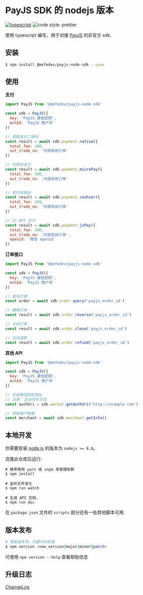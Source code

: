 # PayJS SDK 的 nodejs 版本

[![typescript](https://badgen.net/badge/lang/typescript)](https://www.typescriptlang.org)
![code style: prettier](https://img.shields.io/badge/code_style-prettier-ff69b4.svg?style=square)

使用 typescript 编写，用于对接 [PayJS](https://payjs.cn/) 的非官方 sdk.

## 安装

```bash
$ npm install @mefedev/payjs-node-sdk --save
```

## 使用

**支付**

```javascript
import PayJS from '@mefedev/payjs-node-sdk'

const sdk = PayJS({
  key: 'PayJS 通信密钥',
  mchId: 'PayJS 商户号'
})

// 获取支付二维码
const result = await sdk.payment.native({
  total_fee: 100,
  out_trade_no: '内部系统订单'
})

// 付款码支付
const result = await sdk.payment.microPay({
  total_fee: 100,
  out_trade_no: '内部系统订单'
})

// 支付收银台
const result = await sdk.payment.cashier({
  total_fee: 100,
  out_trade_no: '内部系统订单'
})

// JS API 支付
const result = await sdk.payment.jsPay({
  total_fee: 100,
  out_trade_no: '内部系统订单',
  openid: '微信 openid'
})
```

**订单接口**

```javascript
import PayJS from '@mefedev/payjs-node-sdk'

const sdk = PayJS({
  key: 'PayJS 通信密钥',
  mchId: 'PayJS 商户号'
})

// 查询订单
const order = await sdk.order.query('payjs_order_id')

// 撤销订单
const result = await sdk.order.reverse('payjs_order_id')

// 关闭订单
const result = await sdk.order.close('payjs_order_id')

// 主动退款
const result = await sdk.order.refund('payjs_order_id')
```

**其他 API**

```javascript
import PayJS from '@mefedev/payjs-node-sdk'

const sdk = PayJS({
  key: 'PayJS 通信密钥',
  mchId: 'PayJS 商户号'
})

// 生成微信授权地址
// 注意: 这会同步方法
const authUri = sdk.wechat.getAuthUri('http://example.com')

// 获取商户数据
const merchant = await sdk.merchant.getInfo()
```

## 本地开发

你需要安装 [node.js][node.js] 的版本为 `nodejs >= 8.0`。

克隆此仓库后运行:

```shell
# 推荐使用 yarn 或 cnpm 来管理依赖
$ npm install

# 监听文件变化
$ npm run watch

# 生成 API 文档.
$ npm run doc
```

在 `package.json` 文件的 `scripts` 部分还有一些其他脚本可用.

## 版本发布

```bash
# 更新版本号，内置代码检查
$ npm version <new_version|major|minor|patch>
```

可使用 `npm version --help` 查看帮助信息

## 升级日志

[ChangeLog](./CHANGELOG.md).

[node.js]: https://nodejs.org/
[TypeScript]: https://www.typescriptlang.org/
